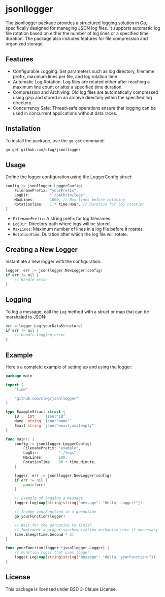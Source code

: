 # jsonllogger

The jsonllogger package provides a structured logging solution in Go, specifically designed for managing JSON log files. It supports automatic log file rotation based on either the number of log lines or a specified time duration. The package also includes features for file compression and organized storage.

## Features
- Configurable Logging: Set parameters such as log directory, filename prefix, maximum lines per file, and log rotation time.
- Automatic Log Rotation: Log files are rotated either after reaching a maximum line count or after a specified time duration.
- Compression and Archiving: Old log files are automatically compressed using gzip and stored in an archive directory within the specified log directory.
- Concurrency Safe: Thread-safe operations ensure that logging can be used in concurrent applications without data races.


## Installation

To install the package, use the `go get` command:

```sh
go get github.com/clwg/jsonllogger
```


## Usage

Define the logger configuration using the LoggerConfig struct:

```go
config := jsonllogger.LoggerConfig{
    FilenamePrefix: "yourPrefix",
    LogDir:         "./path/to/logs",
    MaxLines:       1000, // Max lines before rotating
    RotationTime:   1 * time.Hour, // Duration for log rotation
}
```

- `FilenamePrefix`: A string prefix for log filenames.
- `LogDir`: Directory path where logs will be stored.
- `MaxLines`: Maximum number of lines in a log file before it rotates.
- `RotationTime`: Duration after which the log file will rotate.

## Creating a New Logger

Instantiate a new logger with the configuration:

```go
logger, err := jsonllogger.NewLogger(config)
if err != nil {
    // Handle error
}
```

## Logging

To log a message, call the `Log` method with a struct or map that can be marshaled to JSON:

```go
err = logger.Log(yourDataStructure)
if err != nil {
    // Handle logging error
}
```

## Example

Here's a complete example of setting up and using the logger:

```go
package main

import (
	"time"

	"github.com/clwg/jsonllogger"
)

type ExampleStruct struct {
	ID    int    `json:"id"`
	Name  string `json:"name"`
	Email string `json:"email,omitempty"`
}

func main() {
	config := jsonllogger.LoggerConfig{
		FilenamePrefix: "example",
		LogDir:         "./logs",
		MaxLines:       100,
		RotationTime:   30 * time.Minute,
	}

	logger, err := jsonllogger.NewLogger(config)
	if err != nil {
		panic(err)
	}

	// Example of logging a message
	logger.Log(map[string]string{"message": "Hello, Logger!"})

	// Invoke yourFunction in a goroutine
	go yourFunction(logger)

	// Wait for the goroutine to finish
	// Implement a proper synchronization mechanism here if necessary
	time.Sleep(time.Second * 5)
}

func yourFunction(logger *jsonllogger.Logger) {
	// Function logic that uses logger
	logger.Log(map[string]string{"message": "Hello, yourFunction!"})
}

```

## License

This package is licensed under BSD 3-Clause License.
